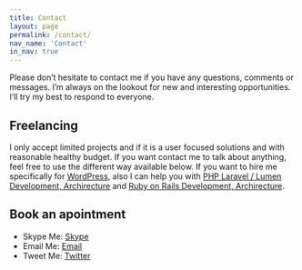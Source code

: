 ```yaml
---
title: Contact
layout: page
permalink: /contact/
nav_name: 'Contact'
in_nav: true
---
```

Please don’t hesitate to contact me if you have any questions, comments or messages. I’m always on the lookout for new and interesting opportunities. I’ll try my best to respond to everyone.

## Freelancing 
I only accept  limited projects and if  it is a user focused solutions and with reasonable healthy budget. If you want contact me to talk about anything, feel free to use the different way available below. If you want to hire me specifically for [WordPress](/wordpress), also I can help you with [PHP Laravel / Lumen  Development, Archirecture](/laravel/) and [Ruby on Rails Development, Archirecture](/ruby-on-rails/). 

## Book an apointment
* Skype Me: [Skype](skype:eyoosuf?call) 
* Email Me: [Email](mailto:mayoosuf@gmail.com) 
* Tweet Me: [Twitter](http://twitter.com/eyoosuf)